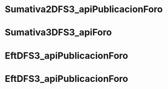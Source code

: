 ﻿# Sumativa2DFS3_apiPublicacionForo
# Sumativa3DFS3_apiForo
# EftDFS3_apiPublicacionForo
# EftDFS3_apiPublicacionForo
